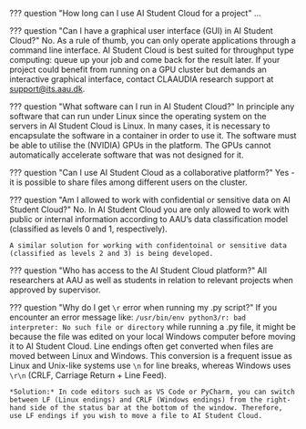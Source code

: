 ??? question "How long can I use AI Student Cloud for a project"
    ...

??? question "Can I have a graphical user interface (GUI) in AI Student Cloud?"
    No. As a rule of thumb, you can only operate applications through a command line interface. AI Student Cloud is best suited for throughput type computing: queue up your job and come back for the result later. If your project could benefit from running on a GPU cluster but demands an interactive graphical interface, contact CLAAUDIA research support at support@its.aau.dk.

??? question "What software can I run in AI Student Cloud?"
    In principle any software that can run under Linux since the operating system on the servers in AI Student Cloud is Linux. In many cases, it is necessary to encapsulate the software in a container in order to use it. The software must be able to utilise the (NVIDIA) GPUs in the platform. The GPUs cannot automatically accelerate software that was not designed for it.

??? question "Can I use AI Student Cloud as a collaborative platform?"
    Yes - it is possible to share files among different users on the cluster.

??? question "Am I allowed to work with confidential or sensitive data on AI Student Cloud?"
    No. In AI Student Cloud you are only allowed to work with public or internal information according to AAU’s data classification model (classified as levels 0 and 1, respectively).
    
    A similar solution for working with confidentoinal or sensitive data (classified as levels 2 and 3) is being developed.

??? question "Who has access to the AI Student Cloud platform?"
    All researchers at AAU as well as students in relation to relevant projects when approved by supervisor.

??? question "Why do I get `\r` error when running my .py script?"
    If you encounter an error message like: `/usr/bin/env python3/r: bad interpreter: No such file or directory` while running a .py file, it might be because the file was edited on your local Windows computer before moving it to AI Student Cloud. Line endings often get converted when files are moved between Linux and Windows. This conversion is a frequent issue as Linux and Unix-like systems use `\n` for line breaks, whereas Windows uses `\r\n` (CRLF, Carriage Return + Line Feed). 
    
    *Solution:* In code editors such as VS Code or PyCharm, you can switch between LF (Linux endings) and CRLF (Windows endings) from the right-hand side of the status bar at the bottom of the window. Therefore, use LF endings if you wish to move a file to AI Student Cloud.